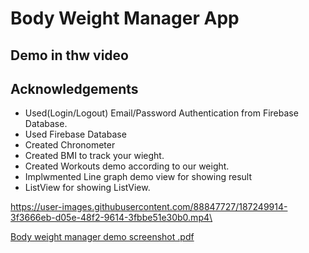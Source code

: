# Body Weight Manager App 
## Demo in thw video
## Acknowledgements
 
 - Used(Login/Logout) Email/Password Authentication from Firebase Database.
 - Used Firebase Database
 - Created Chronometer
 - Created BMI to track your wieght.
 - Created Workouts demo according to our weight.
 - Implwmented Line graph demo view for showing result
 - ListView for showing ListView.

https://user-images.githubusercontent.com/88847727/187249914-3f3666eb-d05e-48f2-9614-3fbbe51e30b0.mp4\

[Body weight manager demo screenshot .pdf](https://github.com/vaibhavkr002/Body-Weight-Manager-App/files/9446425/Body.weight.manager.demo.screenshot.pdf)
